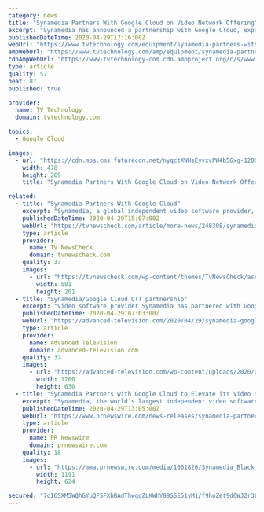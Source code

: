 ```yaml
---
category: news
title: "Synamedia Partners With Google Cloud on Video Network Offering"
excerpt: "Synamedia has announced a partnership with Google Cloud, expanding its video network portfolio with a new over-the-top (OTT) as-a-service offering. The partnership, which enhances service availability and scalability,"
publishedDateTime: 2020-04-29T17:16:00Z
webUrl: "https://www.tvtechnology.com/equipment/synamedia-partners-with-google-cloud-on-video-network-offering"
ampWebUrl: "https://www.tvtechnology.com/amp/equipment/synamedia-partners-with-google-cloud-on-video-network-offering"
cdnAmpWebUrl: "https://www-tvtechnology-com.cdn.ampproject.org/c/s/www.tvtechnology.com/amp/equipment/synamedia-partners-with-google-cloud-on-video-network-offering"
type: article
quality: 57
heat: 87
published: true

provider:
  name: TV Technology
  domain: tvtechnology.com

topics:
  - Google Cloud

images:
  - url: "https://cdn.mos.cms.futurecdn.net/nyqctXWHsEyvxvPW4b5Gxg-1200-80.jpg"
    width: 478
    height: 269
    title: "Synamedia Partners With Google Cloud on Video Network Offering"

related:
  - title: "Synamedia Partners With Google Cloud"
    excerpt: "Synamedia, a global independent video software provider, today announced that it has partnered with Google Cloud to expand its video network portfolio with new"
    publishedDateTime: 2020-04-29T15:07:00Z
    webUrl: "https://tvnewscheck.com/article/more-news/248308/synamedia-partners-with-google-cloud/"
    type: article
    provider:
      name: TV NewsCheck
      domain: tvnewscheck.com
    quality: 37
    images:
      - url: "https://tvnewscheck.com/wp-content/themes/TvNewsCheck/assets/img/tvn-logo.png"
        width: 581
        height: 201
  - title: "Synamedia/Google Cloud OTT partnership"
    excerpt: "Video software provider Synamedia has partnered with Google Cloud to expand its video network portfolio with new over-the-top (OTT) ‘as a service’ offerings"
    publishedDateTime: 2020-04-29T07:03:00Z
    webUrl: "https://advanced-television.com/2020/04/29/synamedia-google-cloud-ott-partnership/"
    type: article
    provider:
      name: Advanced Television
      domain: advanced-television.com
    quality: 37
    images:
      - url: "https://advanced-television.com/wp-content/uploads/2020/04/google-cloud-1200-630.png"
        width: 1200
        height: 630
  - title: "Synamedia Partners with Google Cloud to Elevate its Video Network Portfolio with \"as-a-Service\" OTT Offerings"
    excerpt: "Synamedia, the world's largest independent video software provider, today announced that it has partnered with Google Cloud to expand its"
    publishedDateTime: 2020-04-29T13:05:00Z
    webUrl: "https://www.prnewswire.com/news-releases/synamedia-partners-with-google-cloud-to-elevate-its-video-network-portfolio-with-as-a-service-ott-offerings-301049351.html"
    type: article
    provider:
      name: PR Newswire
      domain: prnewswire.com
    quality: 18
    images:
      - url: "https://mma.prnewswire.com/media/1061826/Synamedia_Black_Logo.jpg?p=facebook"
        width: 1191
        height: 624

secured: "7cI6SXM5WQhGYuQFSFXbBAdThwqgZLKWhY89SSE51yM1/f9hoZet9d6WJ2r3LybTyzQgODY6ab8rE9lvhoUPZo8S7ufBIciBfzfewhy8xETGJN6nh65R/Y54EdkPgu/S7AniOD0aDkADfwAZi+IusiRkYuyhG5pp/Yo1S4S3f6b3MpHgu4L4IypJ0xUQSma9w2/HTYKFZ3zGigqow7pcCdC0P0OyB4jwnF7LD/eYJguZoIYfI5dENynqVIiMAuRYGXAxKnw75mTeyYcD4497sSck/D8QfSSm9GDAR6Vzpnje1U92eymbZ1E3UKoEEuM2;NEzk3UumSJpBcmCmnidLIw=="
---
```


